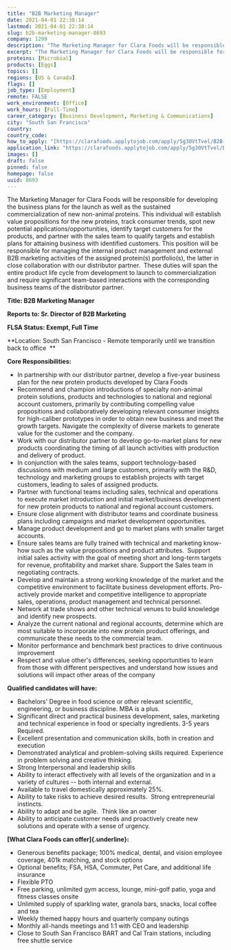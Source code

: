```yaml
---
title: "B2B Marketing Manager"
date: 2021-04-01 22:38:14
lastmod: 2021-04-01 22:38:14
slug: b2b-marketing-manager-8693
company: 1299
description: "The Marketing Manager for Clara Foods will be responsible for developing the business plans for the launch as well as the sustained commercialization of new non-animal proteins. This individual will establish value propositions for the new proteins, track consumer trends, spot new potential applications/opportunities, identify target customers for the products, and partner with the sales team to qualify targets and establish plans for attaining business with identified customers."
excerpt: "The Marketing Manager for Clara Foods will be responsible for developing the business plans for the launch as well as the sustained commercialization of new non-animal proteins. This individual will establish value propositions for the new proteins, track consumer trends, spot new potential applications/opportunities, identify target customers for the products, and partner with the sales team to qualify targets and establish plans for attaining business with identified customers."
proteins: [Microbial]
products: [Eggs]
topics: []
regions: [US & Canada]
flags: []
job_type: [Employment]
remote: FALSE
work_environment: [Office]
work_hours: [Full-Time]
career_category: [Business Development, Marketing & Communications]
city: "South San Francisco"
country: 
country_code: 
how_to_apply: "[https://clarafoods.applytojob.com/apply/5g30VtTvel/B2B-Marketing-Manage...](https://clarafoods.applytojob.com/apply/5g30VtTvel/B2B-Marketing-Manager?source=ProteinReport)"
application_link: "https://clarafoods.applytojob.com/apply/5g30VtTvel/B2B-Marketing-Manager?source=ProteinReport"
images: []
draft: false
pinned: false
homepage: false
uuid: 8693
---
```

The Marketing Manager for Clara Foods will be responsible for developing
the business plans for the launch as well as the sustained
commercialization of new non-animal proteins. This individual will
establish value propositions for the new proteins, track consumer
trends, spot new potential applications/opportunities, identify target
customers for the products, and partner with the sales team to qualify
targets and establish plans for attaining business with identified
customers. This position will be responsible for managing the internal
product management and external B2B marketing activities of the assigned
protein(s) portfolio(s), the latter in close collaboration with our
distributor partner.  These duties will span the entire product life
cycle from development to launch to commercialization and require
significant team-based interactions with the corresponding business
teams of the distributor partner. 

**Title: B2B Marketing Manager**

**Reports to: Sr. Director of B2B Marketing**

**FLSA Status: Exempt, Full Time**

**Location: South San Francisco - Remote temporarily until we transition
back to office  **

**Core Responsibilities:**

-   In partnership with our distributor partner, develop a five-year
    business plan for the new protein products developed by Clara Foods
-   Recommend and champion introductions of specialty non-animal protein
    solutions, products and technologies to national and regional
    account customers, primarily by contributing compelling value
    propositions and collaboratively developing relevant consumer
    insights for high-caliber prototypes in order to obtain new business
    and meet the growth targets. Navigate the complexity of diverse
    markets to generate value for the customer and the company.
-   Work with our distributor partner to develop go-to-market plans for
    new products coordinating the timing of all launch activities with
    production and delivery of product.
-   In conjunction with the sales teams, support technology-based
    discussions with medium and large customers, primarily with the R&D,
    technology and marketing groups to establish projects with target
    customers, leading to sales of assigned products.
-   Partner with functional teams including sales, technical and
    operations to execute market introduction and initial
    market/business development for new protein products to national and
    regional account customers.
-   Ensure close alignment with distributor teams and coordinate
    business plans including campaigns and market development
    opportunities.
-   Manage product development and go to market plans with smaller
    target accounts.
-   Ensure sales teams are fully trained with technical and marketing
    know-how such as the value propositions and product attributes. 
    Support initial sales activity with the goal of meeting short and
    long-term targets for revenue, profitability and market share.
    Support the Sales team in negotiating contracts.
-   Develop and maintain a strong working knowledge of the market and
    the competitive environment to facilitate business development
    efforts. Pro-actively provide market and competitive intelligence to
    appropriate sales, operations, product management and technical
    personnel.
-   Network at trade shows and other technical venues to build knowledge
    and identify new prospects.
-   Analyze the current national and regional accounts, determine which
    are most suitable to incorporate into new protein product offerings,
    and communicate these needs to the commercial team.
-   Monitor performance and benchmark best practices to drive continuous
    improvement
-   Respect and value other's differences, seeking opportunities to
    learn from those with different perspectives and understand how
    issues and solutions will impact other areas of the company

**Qualified candidates will have:**

-   Bachelors' Degree in food science or other relevant scientific,
    engineering, or business discipline. MBA is a plus.
-   Significant direct and practical business development, sales,
    marketing and technical experience in food or specialty ingredients.
    3-5 years Required. 
-   Excellent presentation and communication skills, both in creation
    and execution
-   Demonstrated analytical and problem-solving skills required.
    Experience in problem solving and creative thinking.
-   Strong Interpersonal and leadership skills
-   Ability to interact effectively with all levels of the organization
    and in a variety of cultures -- both internal and external.
-   Available to travel domestically approximately 25%.
-   Ability to take risks to achieve desired results.  Strong
    entrepreneurial instincts. 
-   Ability to adapt and be agile.  Think like an owner 
-   Ability to anticipate customer needs and proactively create new
    solutions and operate with a sense of urgency. 

**[What Clara Foods can offer]{.underline}:**

-   Generous benefits package; 100% medical, dental, and vision employee
    coverage, 401k matching, and stock options
-   Optional benefits; FSA, HSA, Commuter, Pet Care, and additional life
    insurance
-   Flexible PTO
-   Free parking, unlimited gym access, lounge, mini-golf patio, yoga
    and fitness classes onsite
-   Unlimited supply of sparkling water, granola bars, snacks, local
    coffee and tea
-   Weekly themed happy hours and quarterly company outings
-   Monthly all-hands meetings and 1:1 with CEO and leadership
-   Close to South San Francisco BART and Cal Train stations, including
    free shuttle service
